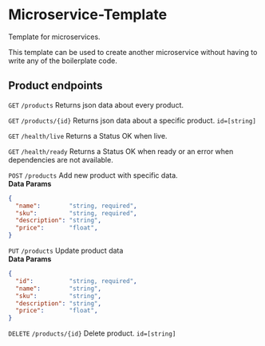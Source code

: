 # Microservice-Template
Template for microservices.

This template can be used to create another microservice without having to write any of the boilerplate code.

## Product endpoints

`GET` `/products` Returns json data about every product.

`GET` `/products/{id}` Returns json data about a specific product. `id=[string]`

`GET` `/health/live` Returns a Status OK when live.

`GET` `/health/ready` Returns a Status OK when ready or an error when dependencies are not available.

`POST` `/products` Add new product with specific data.</br>
__Data Params__
```json
{
  "name":        "string, required",
  "sku":         "string, required",
  "description": "string",
  "price":       "float",
}
```

`PUT` `/products` Update product data</br>
__Data Params__
```json
{
  "id":          "string, required",
  "name":        "string",
  "sku":         "string",
  "description": "string",
  "price":       "float",
}
```

`DELETE` `/products/{id}` Delete product.  `id=[string]`
